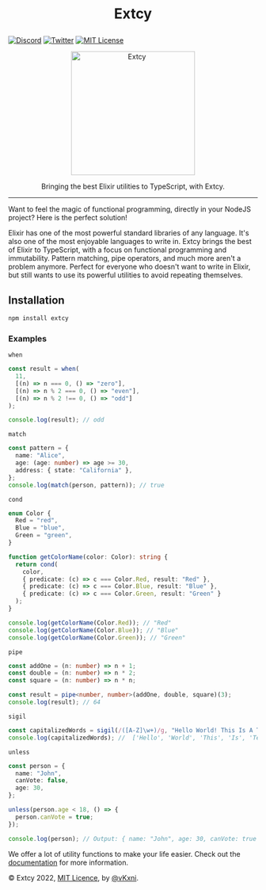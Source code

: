 # <p align="center">Extcy</p>

[![Discord](https://img.shields.io/discord/823720615965622323.svg?style=for-the-badge)](https://discord.gg/UDNcTrBagN)
[![Twitter](https://img.shields.io/badge/Twitter-1DA1F2?style=for-the-badge&logo=twitter&logoColor=white)](https://twitter.com/vkxni)
[![MIT License](https://img.shields.io/badge/license-MIT-blue.svg?style=for-the-badge)](https://github.com/alelievr/Mixture/blob/master/LICENSE)

<p align="center">
<img src="exts.png"  alt="Extcy" width="250" height="250"/></a>
<p>

<p align="center">
Bringing the best Elixir utilities to TypeScript, with Extcy.
<p>

---

Want to feel the magic of functional programming, directly in your NodeJS project? Here is the perfect solution!

Elixir has one of the most powerful standard libraries of any language. It's also one of the most enjoyable languages to write in. Extcy brings the best of Elixir to TypeScript, with a focus on functional programming and immutability. Pattern matching, pipe operators, and much more aren't a problem anymore. Perfect for everyone who doesn't want to write in Elixir, but still wants to use its powerful utilities to avoid repeating themselves.

## Installation

```bash
npm install extcy
```

### Examples

`when`

```ts
const result = when(
  11,
  [(n) => n === 0, () => "zero"],
  [(n) => n % 2 === 0, () => "even"],
  [(n) => n % 2 !== 0, () => "odd"]
);

console.log(result); // odd
```

`match`

```ts
const pattern = {
  name: "Alice",
  age: (age: number) => age >= 30,
  address: { state: "California" },
};
console.log(match(person, pattern)); // true
```

`cond`

```ts
enum Color {
  Red = "red",
  Blue = "blue",
  Green = "green",
}

function getColorName(color: Color): string {
  return cond(
    color,
    { predicate: (c) => c === Color.Red, result: "Red" },
    { predicate: (c) => c === Color.Blue, result: "Blue" },
    { predicate: (c) => c === Color.Green, result: "Green" }
  );
}

console.log(getColorName(Color.Red)); // "Red"
console.log(getColorName(Color.Blue)); // "Blue"
console.log(getColorName(Color.Green)); // "Green"
```

`pipe`

```ts
const addOne = (n: number) => n + 1;
const double = (n: number) => n * 2;
const square = (n: number) => n * n;

const result = pipe<number, number>(addOne, double, square)(3);
console.log(result); // 64
```

`sigil`

```ts
const capitalizedWords = sigil(/([A-Z]\w+)/g, "Hello World! This Is A Test");
console.log(capitalizedWords); //  ['Hello', 'World', 'This', 'Is', 'Test']
```

`unless`

```ts
const person = {
  name: "John",
  canVote: false,
  age: 30,
};

unless(person.age < 18, () => {
  person.canVote = true;
});

console.log(person); // Output: { name: "John", age: 30, canVote: true }
```

We offer a lot of utility functions to make your life easier. 
Check out the [documentation](https://extcy.vercel.app/) for more information.

© Extcy 2022, [MIT Licence](/LICENSE), by [@vKxni](https://github.com/vKxni).
